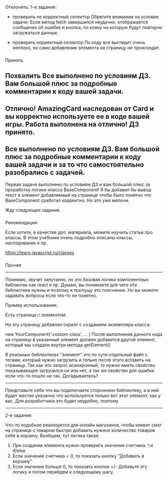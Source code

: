 ###
Отклонить:
1-е задание:
- проверить не корректный селектор
  Обрвтите внимание на условие задачи:  Если метод fetch завершился неудачно, отображается сообщение об ошибке и кнопка, по клику на которую будут повторно загружаться данные.

- проверить корректный селектор
По коду все выглядит очень неплохо, но само добавление элемента на страницу не происходит.

###
Принять

###
Похвалить
Все выполнено по условиям ДЗ. Вам большой плюс за подробные комментарии к коду вашей задачи.
---
Отлично! AmazingCard наследован от Card и вы корректно используете ее в коде вашей игры. Работа выполнена на отлично!
ДЗ принято.
---
Все выполнено по условиям ДЗ. Вам большой плюс за подробные комментарии к коду вашей задачи и за то  что самостоятельно разобрались с задачей.
---
Первая задача выполнено по условиям ДЗ и вам большой плюс за проработку логики класса BaseComponent! Я бы добавил бы вывод текст в элемент добавляемый на странице чтобы было понятно что BaseComponent сработал корректно. Но это уже мелочи.

Жду следующее задание.

###
Рекомендации:

Если хотите, в качестве доп. материала, можете изучить статьи про классы. В этом учебнике очень подробно описаны классы, наследование и пр.

https://learn.javascript.ru/classes

###
Прочее

------

Понимаю, звучит запутанно, но это базовая логика компонентных библиотек как react и пр. Думаю, вы понимаете для чего эти библиотеки нужны и поэтому я пропущу это пояснение. Но вы можете задавать вопросы если что-то не понятно.

Пример использования:

Есть страница с элементом:

<div class="custom-class">
На эту страницу добавлен скрипт с созданием экземпляра класса:

new YourComponent('.custom-class', ... )
После выполнения данного кода на страницу в указанный элемент должен добавится другой элемент, который мы создали внутри метода getElement()


В  реальных библиотеках "элемент" это по сути отдельный файл с тегами, который нужно загрузить и только после этого вставить на страницу. Так как это запрос асинхронный, то нужно иметь свойство показывающее загрузился он или нет, а так же свойство для ошибки если что-то пошло не так. Догадываетесь?

----
Представьте себе что вы подключаете стороннюю библиотеку, а в ней будет жестко указанно что используется только вот этот элемент, как у вас. Для разработчика это будет неудобно, поэтому

------------

2-е задание:

Что-то подобное реализуется для онлайн магазинов, чтобы клиент смог на странице с товаром быстро добавить нужное количество товаров себе в корзину. Вообщем, тут логика такая:
1. При создании элемента нужно проверить значение счетчика. т.е if/else
2. Если значение счетчика = 0, то показать кнопку "Добавить в корзину"
3. Если значение больше 0, то показать кнопки +/-
Добавьте эту логику и потом перейдем к следующему шагу.
